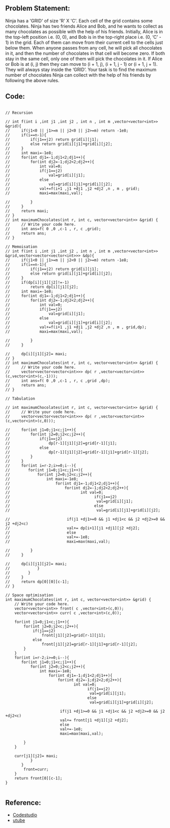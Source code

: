 ## Problem Statement:

Ninja has a 'GRID' of size 'R' X 'C'. Each cell of the grid contains some chocolates. Ninja has two friends Alice and Bob, and he wants to collect as many chocolates as possible with the help of his friends.
Initially, Alice is in the top-left position i.e. (0, 0), and Bob is in the top-right place i.e. (0, ‘C’ - 1) in the grid. Each of them can move from their current cell to the cells just below them. When anyone passes from any cell, he will pick all chocolates in it, and then the number of chocolates in that cell will become zero. If both stay in the same cell, only one of them will pick the chocolates in it.
If Alice or Bob is at (i, j) then they can move to (i + 1, j), (i + 1, j - 1) or (i + 1, j + 1). They will always stay inside the ‘GRID’.
Your task is to find the maximum number of chocolates Ninja can collect with the help of his friends by following the above rules.


## Code:

~~~~~~

// Recursion

// int f(int i ,int j1 ,int j2 , int n , int m ,vector<vector<int>> &grid){
//     if(j1<0 || j1>=m || j2<0 || j2>=m) return -1e8;
//     if(i==n-1){
//         if(j1==j2) return grid[i][j1];
//         else return grid[i][j1]+grid[i][j2];
//     }
//     int maxi=-1e8;
//     for(int dj1=-1;dj1<2;dj1++){
//         for(int dj2=-1;dj2<2;dj2++){
//             int val=0;
//             if(j1==j2)
//                 val=grid[i][j1];
//             else
//                 val=grid[i][j1]+grid[i][j2];
//             val+=f(i+1 ,j1 +dj1 ,j2 +dj2 ,n , m , grid);
//             maxi=max(maxi,val);
           
//         }
//     }
//     return maxi;
// }
// int maximumChocolates(int r, int c, vector<vector<int>> &grid) {
//     // Write your code here.
//     int ans=f( 0 ,0 ,c-1 , r, c ,grid);
//     return ans;
// }

// Memoisation
// int f(int i ,int j1 ,int j2 , int n , int m ,vector<vector<int>> &grid,vector<vector<vector<int>>> &dp){
//     if(j1<0 || j1>=m || j2<0 || j2>=m) return -1e8;
//     if(i==n-1){
//         if(j1==j2) return grid[i][j1];
//         else return grid[i][j1]+grid[i][j2];
//     }
//     if(dp[i][j1][j2]!=-1)
//         return dp[i][j1][j2];
//     int maxi=-1e8;
//     for(int dj1=-1;dj1<2;dj1++){
//         for(int dj2=-1;dj2<2;dj2++){
//             int val=0;
//             if(j1==j2)
//                 val=grid[i][j1];
//             else
//                 val=grid[i][j1]+grid[i][j2];
//             val+=f(i+1 ,j1 +dj1 ,j2 +dj2 ,n , m , grid,dp);
//             maxi=max(maxi,val);
          
//         }
//     }
    
//     dp[i][j1][j2]= maxi;
// }
// int maximumChocolates(int r, int c, vector<vector<int>> &grid) {
//     // Write your code here.
//     vector<vector<vector<int>>> dp( r ,vector<vector<int>>(c,vector<int>(c,-1)));
//     int ans=f( 0 ,0 ,c-1 , r, c ,grid ,dp);
//     return ans;
// }

// Tabulation

// int maximumChocolates(int r, int c, vector<vector<int>> &grid) {
//     // Write your code here.
//     vector<vector<vector<int>>> dp( r ,vector<vector<int>>(c,vector<int>(c,0)));
    
//     for(int j1=0;j1<c;j1++){
//         for(int j2=0;j2<c;j2++){
//             if(j1==j2)
//                 dp[r-1][j1][j2]=grid[r-1][j1];
//             else
//                 dp[r-1][j1][j2]=grid[r-1][j1]+grid[r-1][j2];
//         }
//     }
//     for(int i=r-2;i>=0;i--){
//        for(int j1=0;j1<c;j1++){
//            for(int j2=0;j2<c;j2++){
//                int maxi=-1e8;
//                    for(int dj1=-1;dj1<2;dj1++){
//                        for(int dj2=-1;dj2<2;dj2++){
//                               int val=0;
//                                     if(j1==j2)
//                                      val=grid[i][j1];
//                                     else
//                                      val=grid[i][j1]+grid[i][j2];
            
//                         if(j1 +dj1>=0 && j1 +dj1<c && j2 +dj2>=0 && j2 +dj2<c)
//                         val+= dp[i+1][j1 +dj1][j2 +dj2];
//                         else
//                         val+=-1e8;
//                         maxi=max(maxi,val);
         
//         }
//     }
    
//     dp[i][j1][j2]= maxi;
//            }
//        }
//     }
//     return dp[0][0][c-1];
// }

// Space optimisation
int maximumChocolates(int r, int c, vector<vector<int>> &grid) {
    // Write your code here.
    vector<vector<int>> front( c ,vector<int>(c,0));
    vector<vector<int>> curr( c ,vector<int>(c,0));
    
    for(int j1=0;j1<c;j1++){
        for(int j2=0;j2<c;j2++){
            if(j1==j2)
                front[j1][j2]=grid[r-1][j1];
            else
                front[j1][j2]=grid[r-1][j1]+grid[r-1][j2];
        }
    }
    for(int i=r-2;i>=0;i--){
       for(int j1=0;j1<c;j1++){
           for(int j2=0;j2<c;j2++){
               int maxi=-1e8;
                   for(int dj1=-1;dj1<2;dj1++){
                       for(int dj2=-1;dj2<2;dj2++){
                              int val=0;
                                    if(j1==j2)
                                     val=grid[i][j1];
                                    else
                                     val=grid[i][j1]+grid[i][j2];
            
                        if(j1 +dj1>=0 && j1 +dj1<c && j2 +dj2>=0 && j2 +dj2<c)
                        val+= front[j1 +dj1][j2 +dj2];
                        else
                        val+=-1e8;
                        maxi=max(maxi,val);
         
        }
    }
    
    curr[j1][j2]= maxi;
           }
       }
        front=curr;
    }
    return front[0][c-1];
}


~~~~~~

## Reference:
- [Codestudio](https://www.codingninjas.com/codestudio/problems/ninja-and-his-friends_3125885?source=youtube&campaign=striver_dp_videos&utm_source=youtube&utm_medium=affiliate&utm_campaign=striver_dp_videos&leftPanelTab=0)
- [utube](https://www.youtube.com/watch?v=QGfn7JeXK54&list=PLgUwDviBIf0qUlt5H_kiKYaNSqJ81PMMY&index=15)

